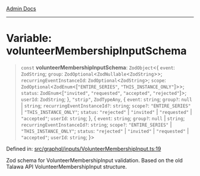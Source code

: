 [Admin Docs](/)

***

# Variable: volunteerMembershipInputSchema

> `const` **volunteerMembershipInputSchema**: `ZodObject`\<\{ `event`: `ZodString`; `group`: `ZodOptional`\<`ZodNullable`\<`ZodString`\>\>; `recurringEventInstanceId`: `ZodOptional`\<`ZodString`\>; `scope`: `ZodOptional`\<`ZodEnum`\<\[`"ENTIRE_SERIES"`, `"THIS_INSTANCE_ONLY"`\]\>\>; `status`: `ZodEnum`\<\[`"invited"`, `"requested"`, `"accepted"`, `"rejected"`\]\>; `userId`: `ZodString`; \}, `"strip"`, `ZodTypeAny`, \{ `event`: `string`; `group?`: `null` \| `string`; `recurringEventInstanceId?`: `string`; `scope?`: `"ENTIRE_SERIES"` \| `"THIS_INSTANCE_ONLY"`; `status`: `"rejected"` \| `"invited"` \| `"requested"` \| `"accepted"`; `userId`: `string`; \}, \{ `event`: `string`; `group?`: `null` \| `string`; `recurringEventInstanceId?`: `string`; `scope?`: `"ENTIRE_SERIES"` \| `"THIS_INSTANCE_ONLY"`; `status`: `"rejected"` \| `"invited"` \| `"requested"` \| `"accepted"`; `userId`: `string`; \}\>

Defined in: [src/graphql/inputs/VolunteerMembershipInput.ts:19](https://github.com/Sourya07/talawa-api/blob/61a1911602b2f0aac7635e08ae2918f4f768e8ff/src/graphql/inputs/VolunteerMembershipInput.ts#L19)

Zod schema for VolunteerMembershipInput validation.
Based on the old Talawa API VolunteerMembershipInput structure.
